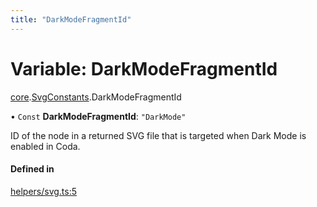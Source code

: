 ```yaml
---
title: "DarkModeFragmentId"
---
```

# Variable: DarkModeFragmentId

[core](../modules/core.md).[SvgConstants](../modules/core.SvgConstants.md).DarkModeFragmentId

• `Const` **DarkModeFragmentId**: ``"DarkMode"``

ID of the node in a returned SVG file that is targeted when Dark Mode is enabled in Coda.

#### Defined in

[helpers/svg.ts:5](https://github.com/coda/packs-sdk/blob/main/helpers/svg.ts#L5)
